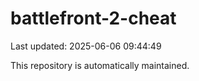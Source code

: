 # battlefront-2-cheat

Last updated: 2025-06-06 09:44:49

This repository is automatically maintained.
